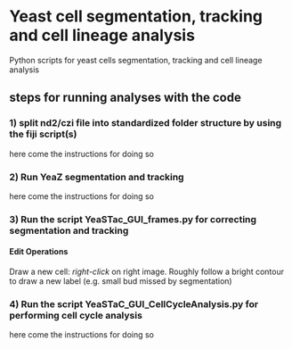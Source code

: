 # Yeast cell segmentation, tracking and cell lineage analysis
Python scripts for yeast cells segmentation, tracking and cell lineage analysis

## steps for running analyses with the code
### 1) split nd2/czi file into standardized folder structure by using the fiji script(s)
here come the instructions for doing so
### 2) Run YeaZ segmentation and tracking
here come the instructions for doing so
### 3) Run the script YeaSTac_GUI_frames.py for correcting segmentation and tracking
#### Edit Operations
Draw a new cell: *right-click* on right image. Roughly follow a bright contour to draw a new label (e.g. small bud missed by segmentation)
### 4) Run the script YeaSTaC_GUI_CellCycleAnalysis.py for performing cell cycle analysis
here come the instructions for doing so
